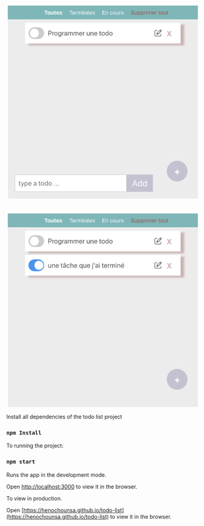 


![ TODO IMAGE ](./src/assets/add-todo.png)
<br><br><br>
![ TODO IMAGE ](./src/assets/todo-toggle.png)

Install all dependencies of the todo list project 

### `npm Install`

To running the project:

### `npm start`

Runs the app in the development mode.<br>

Open [http://localhost:3000](http://localhost:3000) to view it in the browser.

To view in production.<br>

Open [https://henochounsa.github.io/todo-list](https://henochounsa.github.io/todo-list) to view it in the browser.

